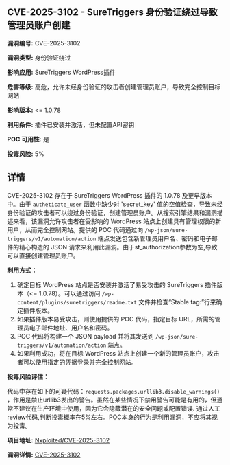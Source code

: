 ## CVE-2025-3102 - SureTriggers 身份验证绕过导致管理员账户创建

**漏洞编号:** CVE-2025-3102

**漏洞类型:** 身份验证绕过

**影响应用:** SureTriggers WordPress插件

**危害等级:** 高危，允许未经身份验证的攻击者创建管理员账户，导致完全控制目标网站

**影响版本:** <= 1.0.78

**利用条件:** 插件已安装并激活，但未配置API密钥

**POC 可用性:** 是

**投毒风险:** 5%

## 详情

CVE-2025-3102 存在于 SureTriggers WordPress 插件的 1.0.78 及更早版本中。由于 `autheticate_user` 函数中缺少对 'secret_key' 值的空值检查，导致未经身份验证的攻击者可以绕过身份验证，创建管理员账户。从搜索引擎结果和漏洞描述来看，该漏洞允许攻击者在受影响的 WordPress 站点上创建具有管理权限的新用户，从而完全控制网站。提供的 POC 代码通过向 `/wp-json/sure-triggers/v1/automation/action` 端点发送包含新管理员用户名、密码和电子邮件的精心构造的 JSON 请求来利用此漏洞。由于st_authorization参数为空,导致可以直接创建管理员账户。

**利用方式：**

1.  确定目标 WordPress 站点是否安装并激活了易受攻击的 SureTriggers 插件版本（<= 1.0.78）。可以通过访问 `/wp-content/plugins/suretriggers/readme.txt` 文件并检查“Stable tag:”行来确定插件版本。
2.  如果插件版本易受攻击，则使用提供的 POC 代码，指定目标 URL，所需的管理员电子邮件地址、用户名和密码。
3.  POC 代码将构建一个 JSON payload 并将其发送到 `/wp-json/sure-triggers/v1/automation/action` 端点。
4.  如果利用成功，将在目标 WordPress 站点上创建一个新的管理员账户，攻击者可以使用指定的凭据登录并完全控制网站。

**投毒风险评估：**

代码中存在如下的可疑代码：`requests.packages.urllib3.disable_warnings()` ，作用是禁止urllib3发出的警告。虽然在某些情况下禁用警告可能是有用的，但通常不建议在生产环境中使用，因为它会隐藏潜在的安全问题或配置错误. 通过人工review代码,判断投毒概率在5%左右。POC本身的行为是利用漏洞，不应将其视为投毒。

**项目地址:** [Nxploited/CVE-2025-3102](https://github.com/Nxploited/CVE-2025-3102)

**漏洞详情:** [CVE-2025-3102](https://nvd.nist.gov/vuln/detail/CVE-2025-3102)